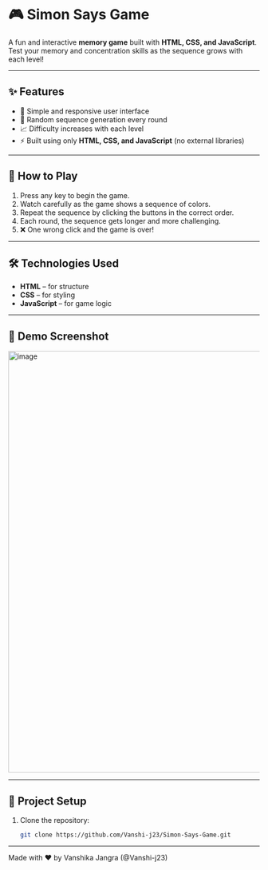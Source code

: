 # 🎮 Simon Says Game  

A fun and interactive **memory game** built with **HTML, CSS, and JavaScript**.  
Test your memory and concentration skills as the sequence grows with each level!  

---

## ✨ Features  
- 🎨 Simple and responsive user interface  
- 🔀 Random sequence generation every round  
- 📈 Difficulty increases with each level  
- ⚡ Built using only **HTML, CSS, and JavaScript** (no external libraries)  

---

## 🚀 How to Play  
1. Press any key to begin the game.  
2. Watch carefully as the game shows a sequence of colors.  
3. Repeat the sequence by clicking the buttons in the correct order.  
4. Each round, the sequence gets longer and more challenging.  
5. ❌ One wrong click and the game is over!  

---

## 🛠️ Technologies Used  
- **HTML** – for structure  
- **CSS** – for styling  
- **JavaScript** – for game logic  

---

## 📸 Demo Screenshot  
<img width="971" height="844" alt="image" src="https://github.com/user-attachments/assets/03e120cb-2b03-4da8-a7d9-d48bd67ee04b" />


---

## 📂 Project Setup  
1. Clone the repository:  
   ```bash
   git clone https://github.com/Vanshi-j23/Simon-Says-Game.git


---
Made with ❤️ by Vanshika Jangra (@Vanshi-j23)
